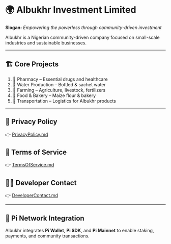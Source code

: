 # 🌍 Albukhr Investment Limited  

**Slogan:** *Empowering the powerless through community-driven investment*  

Albukhr is a Nigerian community-driven company focused on small-scale industries and sustainable businesses.  

---

## 🏗️ Core Projects  
1. 🏥 Pharmacy – Essential drugs and healthcare  
2. 🚰 Water Production – Bottled & sachet water  
3. 🌾 Farming – Agriculture, livestock, fertilizers  
4. 🍞 Food & Bakery – Maize flour & bakery  
5. 🚛 Transportation – Logistics for Albukhr products  

---

## 🔐 Privacy Policy  
👉 [PrivacyPolicy.md](PrivacyPolicy.md)  

## 📑 Terms of Service  
👉 [TermsOfService.md](TermsOfService.md)  

## 👨‍💻 Developer Contact  
👉 [DeveloperContact.md](DeveloperContact.md)  

---

## 📌 Pi Network Integration  
Albukhr integrates **Pi Wallet**, **Pi SDK**, and **Pi Mainnet** to enable staking, payments, and community transactions.
